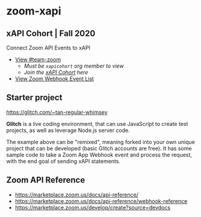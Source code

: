 # zoom-xapi
## xAPI Cohort | Fall 2020
Connect Zoom API Events to xAPI

- [View #team-zoom](https://github.com/orgs/xapicohort/teams/team-zoom) 
  - _Must be `xapicohort` org member to view_
  - _Join the [xAPI Cohort](https://xapicohort.com) here_
- [View Zoom Webhook Event List](/zoom-webhook-events.md)

## Starter project
https://glitch.com/~tan-regular-whimsey

**Glitch** is a live coding environment, that can use JavaScript to create test projects, as well as leverage Node.js server code.

The example above can be "remixed", meaning forked into your own unique project that can be developed (basic Glitch accounts are free). It has some sample code to take a Zoom App Webhook event and process the request, with the end goal of sending xAPI statements.

## Zoom API Reference
- https://marketplace.zoom.us/docs/api-reference/
- https://marketplace.zoom.us/docs/api-reference/webhook-reference
- https://marketplace.zoom.us/develop/create?source=devdocs
